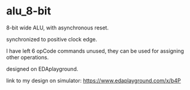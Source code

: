 # alu_8-bit
8-bit wide ALU, with asynchronous reset.

synchronized to positive clock edge.

I have left 6 opCode commands unused, they can be used for assigning other operations.

designed on EDAplayground.

link to my design on simulator: https://www.edaplayground.com/x/b4P
